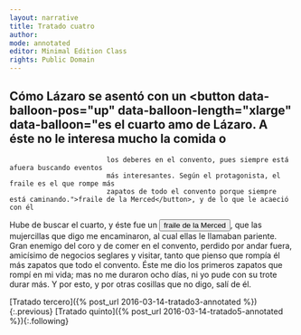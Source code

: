 ```yaml
---
layout: narrative
title: Tratado cuatro
author:
mode: annotated
editor: Minimal Edition Class
rights: Public Domain
---
```


  
## Cómo Lázaro se asentó con un <button data-balloon-pos="up" data-balloon-length="xlarge" data-balloon="es el cuarto amo de Lázaro. A éste no le interesa mucho la comida o
                            los deberes en el convento, pues siempre está afuera buscando eventos
                            más interesantes. Según el protagonista, el fraile es el que rompe más
                            zapatos de todo el convento porque siempre está caminando.">fraile de la Merced</button>, y de lo que le acaeció con él

  
 Hube de buscar el cuarto, y éste fue un <button data-balloon-pos="up" data-balloon-length="xlarge" data-balloon="es el cuarto amo de Lázaro. A éste no le interesa mucho la comida o
                            los deberes en el convento, pues siempre está afuera buscando eventos
                            más interesantes. Según el protagonista, el fraile es el que rompe más
                            zapatos de todo el convento porque siempre está caminando.">fraile de la Merced</button>, que las mujercillas que digo me encaminaron, al cual ellas le llamaban pariente. Gran enemigo del coro y de comer en el convento, perdido por andar fuera, amicísimo de negocios seglares y visitar, tanto que pienso que rompía él más zapatos que todo el convento. Éste me dio los primeros zapatos que rompí en mi vida; mas no me duraron ocho días, ni yo pude con su trote durar más. Y por esto, y por otras cosillas que no digo, salí de él. 
   

<div class="inline-nav" markdown="1">
[Tratado tercero]({% post_url 2016-03-14-tratado3-annotated %}){:.previous}
[Tratado quinto]({% post_url 2016-03-14-tratado5-annotated %}){:.following}

</div>